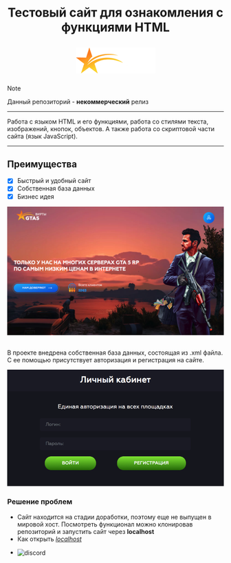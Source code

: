 <h1 align="center"> Тестовый сайт для ознакомления с функциями HTML </h1>
<h2 align="center"> 
 
![logo](./images/logo.png)

</h2>

> [!NOTE]  
> Данный репозиторий - **некоммерческий** релиз

***
Работа с языком HTML и его функциями, работа со стилями текста, изображений, кнопок, объектов. А также работа со скриптовой части сайта (язык JavaScript).
***

## Преимущества
- [x] Быстрый и удобный сайт
- [x] Собственная база данных
- [x] Бизнес идея

![main](./images/main.png)

## 

В проекте внедрена собственная база данных, состоящая из .xml файла. С ее помощью присутствует авторизация и регистрация на сайте.

![auth](./images/auth.png)

### Решение проблем
- Сайт находится на стадии доработки, поэтому еще не выпущен в мировой хост. Посмотреть функционал можно клонировав репозиторий и запустить сайт через **localhost**
- Как открыть 
    <a href="https://github.com/Flowseal/zapret-discord-youtube/discussions/251">*localhost*</a>
  </p>
- <p style="text-align: left;">
    <img src="https://cdn-icons-png.flaticon.com/16/906/906361.png" alt="discord" style="vertical-align: middle;"/>
